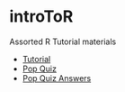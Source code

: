 # introToR
Assorted R Tutorial materials

 - [Tutorial](./tutorial.html)
 - [Pop Quiz](./popquiz.html)
 - [Pop Quiz Answers](./popquizanswers.html)
